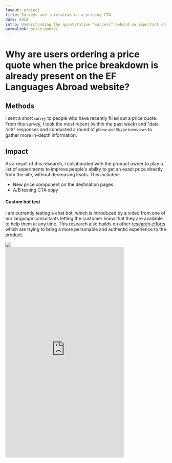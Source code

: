 ```yaml
---
layout: project
title: Surveys and interviews on a pricing CTA
date: 2018
intro: Understanding the quantitative "success" behind an important call-to-action button and how we can better present the price on the Education First website. <br/><br/>Role&#58; UX Research Lead
permalink: price-quote/
---
```



<div class="page-content-alternative">

  <div class="wrapper">
    <div class="grid-display">
      <div class="row projectBody">
       <div class="col-12">
        <h1 class="questionProject">Why are users ordering a price quote when the price breakdown is already present on the EF Languages Abroad website?</h1>
<!--         <ul><li class="objectiveResearchList">To discover why users on the site order a price quote when the price breakdown is already present on the website</li>
          <li class="objectiveResearchList">To improve the price quotation feature, bringing it more inline with the new digital model</li> -->
      </div>
    </div>
  </div>

</div>
</div>

<!-- <div class="page-content">
  <div class="wrapper">
    <div class="grid-display">
      <div class="row projectBody">
       <div class="col-2">
       </div>
       <div class="col-8">
        <h2 class="projectTitle">Context matters</h2>
        <p>To ground the research in the company knowledge we already had, I spoke with stakeholders and dug into archives to discover where it came from and why stakeholders held strong beliefs in its effectiveness for lead conversion. I wanted to undertand why the price quote was a quantitative success and what tests they have done to improve it over the years.</p>
        <p>I then poured over quantitative reports showing how the price quotation CTA compared to other CTAs on the site and also created an analytics dashboard to see current drop off rates within each step of the form filling process.</p>
<p>This work helped me to build a solid research foundation on, so that moving forward I could work within the context of the problem space as well as communicate the research findings in a more effective way.</p>
      </div>
    </div>
  </div>

</div>
</div> -->

<div class="page-content">
  <div class="wrapper">
    <div class="grid-display">
      <div class="row projectBody">
       <div class="col-2">
       </div>
       <div class="col-8">
        <h2 class="projectTitle">Methods</h2>
        <p>I sent a short <span style="font-family:GT-Walsheim-Medium">survey</span> to people who have recently filled out a price quote. From this survey, I took the most recent (within the past week) and "data rich" responses and conducted a round of <span style="font-family:GT-Walsheim-Medium">phone and Skype interviews</span> to gather more in-depth information.</p>
      </div>
    </div>
  </div>

</div>
</div>



<!-- ![ef finland wireframes](../assets/images/sales_journeyBluprint.jpeg){:class="full-image"} -->

<!-- <div class="page-content-alternative">

  <div class="wrapper">
    <div class="grid-display">
      <div class="row projectBuilt">
       <div class="col-2">
       </div>
       <div class="col-8">
        <h2 class="projectTitle">Surveys sent</h2>
<p>I sent a short 3-minute survey to over four hundred people who have recently (within the past two months) filled out a price quotation form. Here are a couple of questions I asked:</p>
<p><span style="font-family:GT-Walsheim-Regular-Italic">Why did you fill out a form to get a price quote?</span></p>
<p><span style="font-family:GT-Walsheim-Regular-Italic">Did you fill out a price quote before or after you looked browsed a destination page?</span></p> 
<p>We received more than one hundred responses and I shared them with my project team. Sidenote: as we received over 25% response rate, I wish I'd made the survey longer (taking perhaps 8 minutes instead of 3) and asked more questions, although this may have led to a decrease in response rate.</p>

<p>Although I cannot discuss the actual findings for confidentiality reasons, we discovered an intriguing theme in about half of the responses.</p>
<p>I needed to probe deeper into this insight.</p>
      </div>
    </div>
  </div>
</div>
</div>



<div class="page-content">
  <div class="wrapper">
    <div class="grid-display">
      <div class="row projectBody">
       <div class="col-2">
       </div>
       <div class="col-8">
        <h2 class="projectTitle">Going deeper with interviews</h2>
        <img src="../assets/images/susan_pq.jpg"/><br/><br/>
        <p>To avoid hindsight bias, I recruited people who have requested a price quotation within the past week. Each of these interview recruits had responses that I wanted to go deeper into. Example questions asked:</p>
<p><span style="font-family:GT-Walsheim-Regular-Italic">Do you remember seeing the price on the website? If so, where?</span></p>
<p><span style="font-family:GT-Walsheim-Regular-Italic">Was there information on the site that you weren't getting that made you want to fill out a price quote form?</span></p> 
<p><span style="font-family:GT-Walsheim-Regular-Italic">Did you tell anyone you ordered a price quote? If so, who? What did they say?</span></p> 
      </div>
    </div>
  </div>

</div>
</div> -->

<div class="page-content-alternative">
  <div class="wrapper">
    <div class="grid-display">
      <div class="row projectBody">
       <div class="col-2">
       </div>
       <div class="col-8">
        <h2 class="projectTitle">Impact</h2>
        <p>As a result of this research, I collaborated with the product owner to plan a list of experiments to improve people's ability to get an exact price directly from the site, without decreasing leads. This included:</p>
        <ul><li class="objectiveResearchList">New price component on the destination pages</li>
          <li class="objectiveResearchList">A/B testing CTA copy</li>
          </ul>
      </div>
    </div>

   <div class="row projectBody">
       <div class="col-2">
       </div>
       <div class="col-8">
           <h4 class="projectTitle">Custom bot test</h4>
            <p>I am currently testing a chat bot, which is introduced by a video from one of our language consultants letting the customer know that they are available to help them at any time. This research also builds on other <a href="https://mattihicks.com/international-research">research efforts</a> which are trying to bring a more personable and authentic experience to the product.</p>
</div>
</div>
          <div class="row projectBody">
       <div class="col-4">
        <img src="../assets/images/screenshot_customBot.png"/>
       </div>
       <div class="col-8">
    <div class="videoDaniel"><iframe src="https://player.vimeo.com/video/308068399" width="370" height="658" frameborder="0" webkitallowfullscreen mozallowfullscreen allowfullscreen></iframe></div>
      </div>
    </div>
  </div>

</div>
</div>





